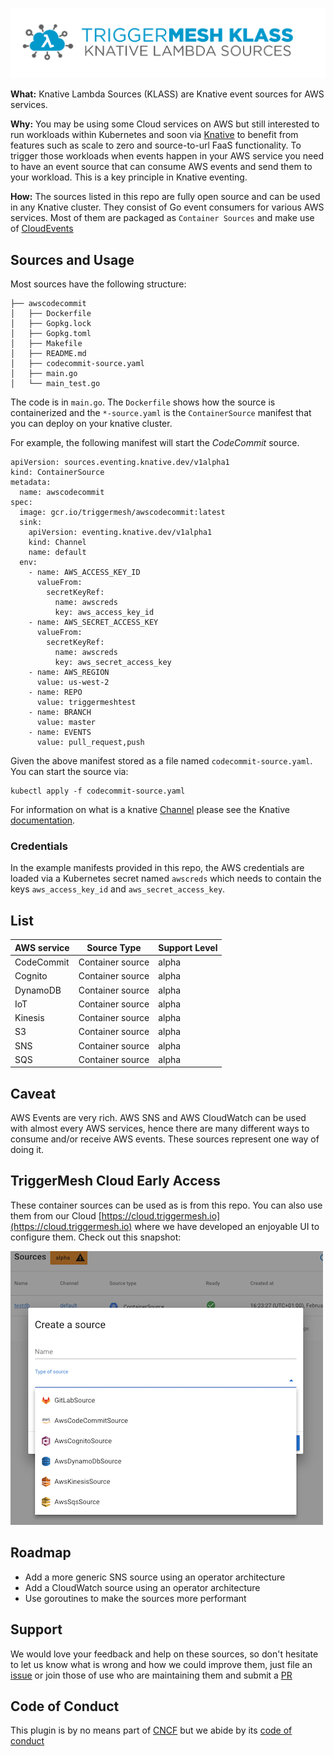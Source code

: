 ![TriggerMesh Knative Lambda Sources](./images/klass.png "TriggerMesh Knative Lambda Sources")

**What:** Knative Lambda Sources (KLASS) are Knative event sources for AWS services.

**Why:** You may be using some Cloud services on AWS but still interested to run workloads within Kubernetes and soon via [Knative](https://github.com/knative/docs) to benefit from features such as scale to zero and source-to-url FaaS functionality. To trigger those workloads when events happen in your AWS service you need to have an event source that can consume AWS events and send them to your workload. This is a key principle in Knative eventing.

**How:** The sources listed in this repo are fully open source and can be used in any Knative cluster. They consist of Go event consumers for various AWS services. Most of them are packaged as `Container Sources` and make use of [CloudEvents](https://cloudevents.io/)

## Sources and Usage

Most sources have the following structure:

```shell
├── awscodecommit
│   ├── Dockerfile
│   ├── Gopkg.lock
│   ├── Gopkg.toml
│   ├── Makefile
│   ├── README.md
│   ├── codecommit-source.yaml
│   ├── main.go
│   └── main_test.go
```

The code is in `main.go`. The `Dockerfile` shows how the source is containerized and the `*-source.yaml` is the `ContainerSource` manifest that you can deploy on your knative cluster.

For example, the following manifest will start the _CodeCommit_ source.

```
apiVersion: sources.eventing.knative.dev/v1alpha1
kind: ContainerSource
metadata:
  name: awscodecommit
spec:
  image: gcr.io/triggermesh/awscodecommit:latest
  sink:
    apiVersion: eventing.knative.dev/v1alpha1
    kind: Channel
    name: default
  env:
    - name: AWS_ACCESS_KEY_ID
      valueFrom:
        secretKeyRef:
          name: awscreds
          key: aws_access_key_id
    - name: AWS_SECRET_ACCESS_KEY
      valueFrom:
        secretKeyRef:
          name: awscreds
          key: aws_secret_access_key
    - name: AWS_REGION
      value: us-west-2
    - name: REPO
      value: triggermeshtest
    - name: BRANCH
      value: master
    - name: EVENTS
      value: pull_request,push
```

Given the above manifest stored as a file named `codecommit-source.yaml`. You can start the source via:

```
kubectl apply -f codecommit-source.yaml
```

For information on what is a knative [Channel](https://github.com/knative/docs/tree/master/eventing) please see the Knative [documentation](https://github.com/knative/docs/tree/master/eventing).

### Credentials

In the example manifests provided in this repo, the AWS credentials are loaded via a Kubernetes secret named `awscreds` which needs to contain the keys `aws_access_key_id` and `aws_secret_access_key`.

## List

| AWS service | Source Type | Support Level|
|-------------|-------------|--------|
|CodeCommit|Container source|alpha|
|Cognito|Container source|alpha|
|DynamoDB|Container source|alpha|
|IoT|Container source|alpha|
|Kinesis|Container source|alpha|
|S3|Container source|alpha|
|SNS|Container source|alpha|
|SQS|Container source|alpha|

## Caveat

AWS Events are very rich. AWS SNS and AWS CloudWatch can be used with almost every AWS services, hence there are many different ways to consume and/or receive AWS events. These sources represent one way of doing it.

## TriggerMesh Cloud Early Access

These container sources can be used as is from this repo. You can also use them from our Cloud [https://cloud.triggermesh.io](https://cloud.triggermesh.io) where we have developed an enjoyable UI to configure them. Check out this snapshot:

![TM cloud sources](./images/sources.png)

## Roadmap

* Add a more generic SNS source using an operator architecture
* Add a CloudWatch source using an operator architecture
* Use goroutines to make the sources more performant

## Support

We would love your feedback and help on these sources, so don't hesitate to let us know what is wrong and how we could improve them, just file an [issue](https://github.com/triggermesh/knative-lambda-sources/issues/new) or join those of use who are maintaining them and submit a [PR](https://github.com/triggermesh/knative-lambda-sources/compare)

## Code of Conduct

This plugin is by no means part of [CNCF](https://www.cncf.io/) but we abide by its [code of conduct](https://github.com/cncf/foundation/blob/master/code-of-conduct.md)
